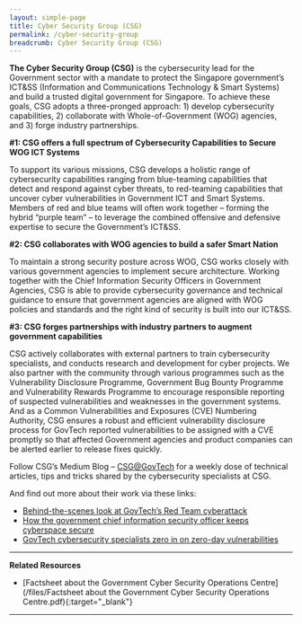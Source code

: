 ```yaml
---
layout: simple-page
title: Cyber Security Group (CSG) 
permalink: /cyber-security-group
breadcrumb: Cyber Security Group (CSG) 
---
```


**The Cyber Security Group (CSG)** is the cybersecurity lead for the Government sector with a mandate to protect the Singapore government’s ICT&SS (Information and Communications Technology & Smart Systems) and build a trusted digital government for Singapore. To achieve these goals, CSG adopts a three-pronged approach: 1) develop cybersecurity capabilities, 2) collaborate with Whole-of-Government (WOG) agencies, and 3) forge industry partnerships.

**#1: CSG offers a full spectrum of Cybersecurity Capabilities to Secure WOG ICT Systems**

To support its various missions, CSG develops a holistic range of cybersecurity capabilities ranging from blue-teaming capabilities that detect and respond against cyber threats, to red-teaming capabilities that uncover cyber vulnerabilities in Government ICT and Smart Systems. Members of red and blue teams will often work together – forming the hybrid “purple team” – to leverage the combined offensive and defensive expertise to secure the Government’s ICT&SS.

**#2: CSG collaborates with WOG agencies to build a safer Smart Nation**

To maintain a strong security posture across WOG, CSG works closely with various government agencies to implement secure architecture. Working together with the Chief Information Security Officers in Government Agencies, CSG is able to provide cybersecurity governance and technical guidance to ensure that government agencies are aligned with WOG policies and standards and the right kind of security is built into our ICT&SS.

**#3: CSG forges partnerships with industry partners to augment government capabilities**

CSG actively collaborates with external partners to train cybersecurity specialists, and conducts research and development for cyber projects. We also partner with the community through various programmes such as the Vulnerability Disclosure Programme, Government Bug Bounty Programme and Vulnerability Rewards Programme to encourage responsible reporting of suspected vulnerabilities and weaknesses in the government systems. And as a Common Vulnerabilities and Exposures (CVE) Numbering Authority, CSG ensures a robust and efficient vulnerability disclosure process for GovTech reported vulnerabilities to be assigned with a CVE promptly so that affected Government agencies and product companies can be alerted earlier to release fixes quickly.

Follow CSG’s Medium Blog – [CSG@GovTech](https://medium.com/csg-govtech) for a weekly dose of technical articles, tips and tricks shared by the cybersecurity specialists at CSG.

And find out more about their work via these links:
- [Behind-the-scenes look at GovTech’s Red Team cyberattack](https://www.tech.gov.sg/media/technews/behind-the-scenes-look-at-govtech%E2%80%99s-red-team-cyberattack)
- [How the government chief information security officer keeps cyberspace secure](https://www.tech.gov.sg/media/technews/how-the-government-chief-information-security-officer-keeps-cyberspace%20secure)
- [GovTech cybersecurity specialists zero in on zero-day vulnerabilities](https://www.tech.gov.sg/media/technews/cybersecurity-on-zero-day-vulnerabilities)

---

**Related Resources**
- [Factsheet about the Government Cyber Security Operations Centre](/files/Factsheet about the Government Cyber Security Operations Centre.pdf){:target="_blank"}

---
